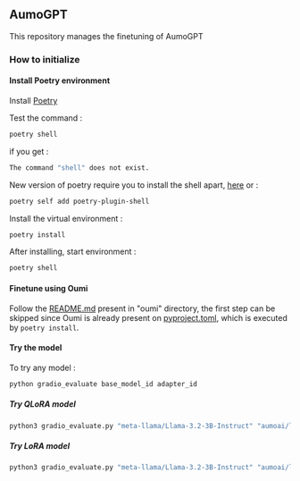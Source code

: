 ## AumoGPT

This repository manages the finetuning of AumoGPT

### How to initialize

#### Install Poetry environment

Install [Poetry](https://python-poetry.org/docs/#installing-with-the-official-installer) 

Test the command :
```bash
poetry shell
```

if you get :
```bash
The command "shell" does not exist. 
```

New version of poetry require you to install the shell apart, [here](https://github.com/python-poetry/poetry-plugin-shell) or : 
```bash
poetry self add poetry-plugin-shell
```

Install the virtual environment :
```bash
poetry install
```

After installing, start environment :
```bash
poetry shell
```

#### Finetune using Oumi

Follow the [README.md](https://github.com/GuilhermeAumo/aumogpt-ufes/blob/main/oumi/readme.md) present in "oumi" directory, the first step can be skipped since Oumi is already present on [pyproject.toml](https://github.com/GuilhermeAumo/aumogpt-ufes/blob/main/pyproject.toml), which is executed by `poetry install`.

#### Try the model 

To try any model :

```bash
python gradio_evaluate base_model_id adapter_id
```

##### Try QLoRA model

```bash
python3 gradio_evaluate.py "meta-llama/Llama-3.2-3B-Instruct" "aumoai/llama3.2-3B-qlora-oumi-aumogpt-adapter"
```

##### Try LoRA model

```bash
python3 gradio_evaluate.py "meta-llama/Llama-3.2-3B-Instruct" "aumoai/llama3.2-3B-lora-oumi-aumogpt-adapter"
```
